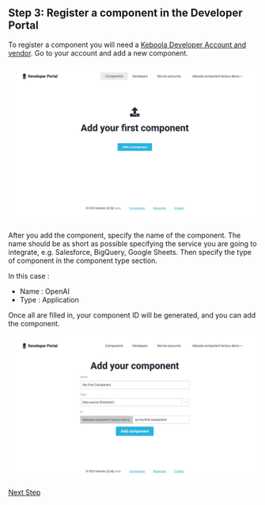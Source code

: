 ## Step 3: Register a component in the Developer Portal

To register a component you will need a [Keboola Developer Account and vendor](https://developers.keboola.com/extend/component/tutorial/#before-you-start). 
Go to your account and add a new component.

![](../resources/images_for_readme/dev_portal.png)

After you add the component, specify the name of the component.
The name should be as short as possible specifying the service you are going to integrate, e.g. Salesforce, BigQuery, Google Sheets. 
Then specify the type of component in the component type section.

In this case :
* Name : OpenAI
* Type : Application

Once all are filled in, your component ID will be generated, and you can add the component.

![](../resources/images_for_readme/add_component.png)


[Next Step](https://github.com/bakobako/keboola-empower-workshop-components/blob/main/workshop_steps/Step%2004%3A%20Create%20a%20component%20repository%20in%20GitHub.md)